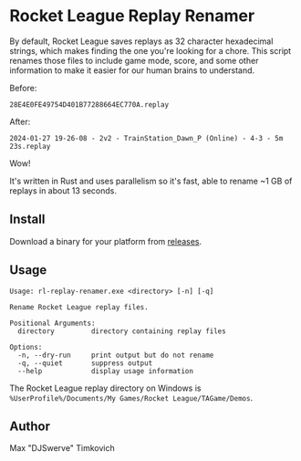 # Rocket League Replay Renamer

By default, Rocket League saves replays as 32 character hexadecimal strings, which makes finding the one you're looking for a chore. This script renames those files to include game mode, score, and some other information to make it easier for our human brains to understand.

Before:

```
28E4E0FE49754D401B77288664EC770A.replay
```

After:

```
2024-01-27 19-26-08 - 2v2 - TrainStation_Dawn_P (Online) - 4-3 - 5m 23s.replay
```

Wow!

It's written in Rust and uses parallelism so it's fast, able to rename ~1 GB of replays in about 13 seconds.

## Install

Download a binary for your platform from [releases](https://github.com/mtimkovich/rl-replay-renamer/releases/latest).

## Usage

```
Usage: rl-replay-renamer.exe <directory> [-n] [-q]

Rename Rocket League replay files.

Positional Arguments:
  directory         directory containing replay files

Options:
  -n, --dry-run     print output but do not rename
  -q, --quiet       suppress output
  --help            display usage information
```

The Rocket League replay directory on Windows is `%UserProfile%/Documents/My Games/Rocket League/TAGame/Demos`.

## Author

Max "DJSwerve" Timkovich
